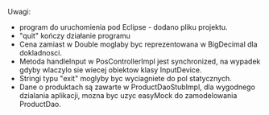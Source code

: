 Uwagi:
- program do uruchomienia pod Eclipse - dodano pliku projektu.
- "quit" kończy działanie programu
- Cena zamiast w Double moglaby byc reprezentowana w BigDecimal dla dokladnosci.
- Metoda handleInput w PosControllerImpl jest synchronized, na wypadek gdyby wlaczylo sie wiecej obiektow klasy InputDevice.
- Stringi typu "exit" moglyby byc wyciagniete do pol statycznych.
- Dane o produktach są zawarte w ProductDaoStubImpl, dla wygodnego dzialania aplikacji, mozna byc uzyc easyMock do zamodelowania ProductDao.
